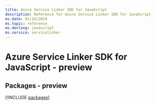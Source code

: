 ```yaml
---
title: Azure Service Linker SDK for JavaScript
description: Reference for Azure Service Linker SDK for JavaScript
ms.date: 01/24/2024
ms.topic: reference
ms.devlang: javascript
ms.service: servicelinker
---
```

# Azure Service Linker SDK for JavaScript - preview
## Packages - preview
[!INCLUDE [packages](service-linker-index.md)]